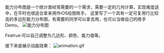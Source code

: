 


能力分布图是一个统计类经常需要的一个需求，需要一定的几何计算，实现难度适中，在平时也很适合拿来用作iOS绘图练手。
这里写了一个具有一定可复用行比较高的多边形能力分布图，有需要的同学可以拿去用，也可以当做自己的练手Demo。
![能力分布图](http://upload-images.jianshu.io/upload_images/1819750-b3644c126a883b3f.png?imageMogr2/auto-orient/strip%7CimageView2/2/w/1240)

Featrue:可以自己调整为几边形、颜色、能力值等。

接下来是展示动画效果：
![animation.gif](http://upload-images.jianshu.io/upload_images/1819750-905e41d61a6532f9.gif?imageMogr2/auto-orient/strip)
